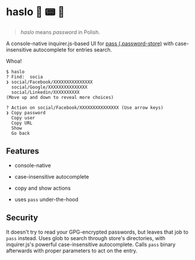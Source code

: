 # haslo 🤖 📟 🦖

> *haslo* means *password* in Polish.

A console-native inquirer.js-based UI for [pass (.password-store)](https://www.passwordstore.org/) with case-insensitive autocomplete for entries search.

Whoa!

```
$ haslo
? Find:  socia
❯ social/Facebook/XXXXXXXXXXXXXXX
  social/Google/XXXXXXXXXXXXXXX
  social/Linkedin/XXXXXXXXXX
(Move up and down to reveal more choices)
```

```
? Action on social/Facebook/XXXXXXXXXXXXXXX (Use arrow keys)
❯ Copy password 
  Copy user 
  Copy URL 
  Show 
  Go back 
```

## Features

- console-native

- case-insensitive autocomplete

- copy and show actions

- uses `pass` under-the-hood

## Security

It doesn't try to read your GPG-encrypted passwords, but leaves that job to `pass` instead. Uses glob to search through store's directories, with inquirer.js's powerful case-insensitive autocomplete. Calls `pass` binary afterwards with proper parameters to act on the entry.
